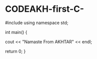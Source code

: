 # CODEAKH-first-C-
#include<iostream>
using namespace std;

int main() {
    
  cout << "Namaste From AKHTAR" << endl;
  
  return 0; 
}
